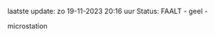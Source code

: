 laatste update: 
zo 19-11-2023 20:16   uur 
Status: FAALT - geel - 
<div class="service Y">microstation</div>